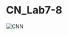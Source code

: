 # CN_Lab7-8

![CNN](https://github.com/MHDabdulkader/CN_Lab7-8/assets/81324227/87b2d5cc-719d-4c3f-acf7-8cf7261e6679)

